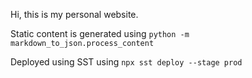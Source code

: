 Hi, this is my personal website.

Static content is generated using `python -m markdown_to_json.process_content`

Deployed using SST using `npx sst deploy --stage prod`
